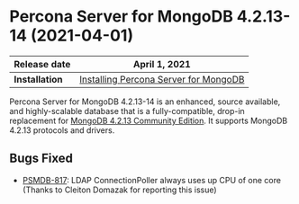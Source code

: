 # Percona Server for MongoDB 4.2.13-14 (2021-04-01)

| Release date | April 1, 2021  |
|------------- | ---------------|
| **Installation** | [Installing Percona Server for MongoDB](../install/index.md)|


Percona Server for MongoDB 4.2.13-14 is an enhanced, source available, and highly-scalable database that is a
fully-compatible, drop-in replacement for [MongoDB 4.2.13 Community Edition](https://docs.mongodb.com/manual/release-notes/4.2/#mar-19-2021).
It supports MongoDB 4.2.13 protocols and drivers.

## Bugs Fixed


* [PSMDB-817](https://jira.percona.com/browse/PSMDB-817): LDAP ConnectionPoller always uses up CPU of one core (Thanks to Cleiton Domazak for reporting this issue)
